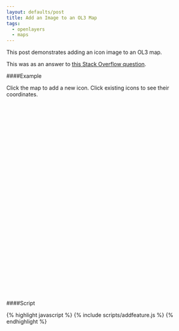```yaml
---
layout: defaults/post
title: Add an Image to an OL3 Map
tags:
  - openlayers
  - maps
---
```


This post demonstrates adding an icon image to an OL3 map. 

<!--more-->

This was as an answer to [this Stack Overflow question](http://stackoverflow.com/questions/35826118/openlayers-onmousedown-load-image).

####Example

Click the map to add a new icon. Click existing icons to see their coordinates.

<script src="{{ site.baseurl }}/public/js/ol.min.js"></script>

<div id="map" style="width: 100%; height: 500px" class="mb-2"></div>

####Script

{% highlight javascript %}
{% include scripts/addfeature.js %}
{% endhighlight %}

<script type="text/javascript">
{% include scripts/addfeature.js %}
</script>
